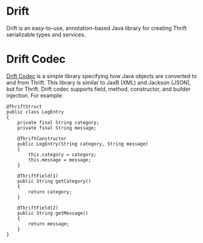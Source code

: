 # Drift

Drift is an easy-to-use, annotation-based Java library for creating Thrift
serializable types and services.

# Drift Codec

[Drift Codec](drift-codec) is a simple library specifying how Java
objects are converted to and from Thrift.  This library is similar to JaxB
(XML) and Jackson (JSON), but for Thrift.  Drift codec supports field, method,
constructor, and builder injection.  For example:

    @ThriftStruct
    public class LogEntry
    {
        private final String category;
        private final String message;

        @ThriftConstructor
        public LogEntry(String category, String message)
        {
            this.category = category;
            this.message = message;
        }

        @ThriftField(1)
        public String getCategory()
        {
            return category;
        }

        @ThriftField(2)
        public String getMessage()
        {
            return message;
        }
    }
